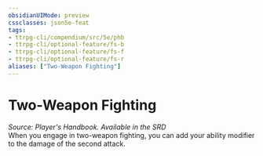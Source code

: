 ```yaml
---
obsidianUIMode: preview
cssclasses: json5e-feat
tags:
- ttrpg-cli/compendium/src/5e/phb
- ttrpg-cli/optional-feature/fs-b
- ttrpg-cli/optional-feature/fs-f
- ttrpg-cli/optional-feature/fs-r
aliases: ["Two-Weapon Fighting"]
---
```

# Two-Weapon Fighting
*Source: Player's Handbook. Available in the <span title='Systems Reference Document (5.1)'>SRD</span>*  
When you engage in two-weapon fighting, you can add your ability modifier to the damage of the second attack.